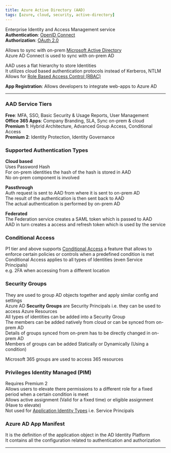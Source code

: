 ```yaml
---
title: Azure Active Directory (AAD)
tags: [azure, cloud, security, active-directory]
---
```


Enterprise Identity and Access Management service  
**Authentication**: [OpenID Connect](../../../Cyber%20Security/Access%20Management/OpenID%20Connect.md)  
**Authorization**: [OAuth 2.0](../../../Cyber%20Security/Access%20Management/OAuth%202.0.md)

Allows to sync with on-prem [Microsoft Active Directory](../../../Operating%20System/Windows/Microsoft%20Active%20Directory/Microsoft%20Active%20Directory.md)  
Azure AD Connect is used to sync with on-prem AD

AAD uses a flat hierarchy to store Identities  
It utilizes cloud based authentication protocols instead of Kerberos, NTLM  
Allows for [Role Based Access Control (RBAC)](Role%20Based%20Access%20Control%20(RBAC).md)  

**App Registration**: Allows developers to integrate web-apps to Azure AD

---

### AAD Service Tiers
**Free**: MFA, SSO, Basic Security & Usage Reports, User Management  
**Office 365 Apps**: Company Branding, SLA, Sync on-prem & cloud  
**Premium 1**: Hybrid Architecture, Advanced Group Access, Conditional Access  
**Premium 2**: Identity Protection, Identity Governance

### Supported Authentication Types

**Cloud based**  
Uses Password Hash  
For on-prem identities the hash of the hash is stored in AAD  
No on-prem component is involved

**Passthrough**  
Auth request is sent to AAD from where it is sent to on-prem AD  
The result of the authentication is then sent back to AAD  
The actual authentication is performed by on-prem AD

**Federated**    
The Federation service creates a SAML token which is passed to AAD  
AAD in turn creates a access and refresh token which is used by the service

### Conditional Access

P1 tier and above supports <u>Conditional Access</u> a feature that allows to enforce certain policies or controls when a predefined condition is met  
Conditional Access applies to all types of Identities (even Service Principals)  
e.g. 2FA when accessing from a different location

### Security Groups

They are used to group AD objects together and apply similar config and settings    
Azure AD **Security Groups** are Security Principals i.e. they can be used to access Azure Resources  
All types of identities can be added into a Security Group  
The members can be added natively from cloud or can be synced from on-prem AD  
Details of groups synced from on-prem has to be directly changed in on-prem AD  
Members of groups can be added Statically or Dynamically (Using a condition)  

Microsoft 365 groups are used to access 365 resources

### Privileges Identity Managed (PIM)

Requires Premium 2  
Allows users to elevate there permissions to a different role for a fixed period when a certain condition is meet  
Allows active assignment (Valid for a fixed time) or eligible assignment (Have to elevate)  
Not used for [Application Identity Types](Application%20Identity%20Types.md) i.e. Service Principals

### Azure AD App Manifest

It is the definition of the application object in the AD Identity Platform  
It contains all the configuration related to authentication and authorization  

---
